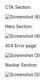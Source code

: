 CTA Section:


![Screenshot (6)](https://user-images.githubusercontent.com/104050604/171411546-26104891-fd33-48aa-aad0-f4d5e8631ac9.png)


Hero Section:

![Screenshot (4)](https://user-images.githubusercontent.com/104050604/171411713-d851eb19-47fc-453f-b72d-b77c26854626.png)


404 Error page:


![Screenshot (3)](https://user-images.githubusercontent.com/104050604/171411676-bc26041d-d032-46b3-9997-7dbc96c4ac82.png)


Navbar Section:

![Screenshot (5)](https://user-images.githubusercontent.com/104050604/171411802-1699a4ad-ecc5-4539-92c5-c4fbfcd996c5.png)

